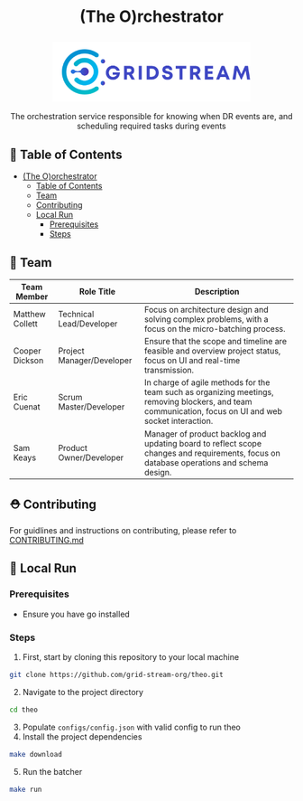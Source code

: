# <p align="center">(The O)rchestrator</p>

<p align="center"><img src="assets/logo.svg" width="350px"/></p>
<p align="center">The orchestration service responsible for knowing when DR events are, and scheduling required tasks during events</p>

## 🧭 Table of Contents

- [(The O)orchestrator](#the-orchestrator)
  - [Table of Contents](#-table-of-contents)
  - [Team](#-team)
  - [Contributing](#-contributing)
  - [Local Run](#-local-run)
    - [Prerequisites](#prerequisites)
    - [Steps](#steps)

## 👥 Team

| Team Member     | Role Title                | Description                                                                                                                                             |
| --------------- | ------------------------- | ------------------------------------------------------------------------------------------------------------------------------------------------------- |
| Matthew Collett | Technical Lead/Developer  | Focus on architecture design and solving complex problems, with a focus on the micro-batching process.                                                  |
| Cooper Dickson  | Project Manager/Developer | Ensure that the scope and timeline are feasible and overview project status, focus on UI and real-time transmission.                                    |
| Eric Cuenat     | Scrum Master/Developer    | In charge of agile methods for the team such as organizing meetings, removing blockers, and team communication, focus on UI and web socket interaction. |
| Sam Keays       | Product Owner/Developer   | Manager of product backlog and updating board to reflect scope changes and requirements, focus on database operations and schema design.                |

## ⛑️ Contributing

For guidlines and instructions on contributing, please refer to [CONTRIBUTING.md](https://github.com/grid-stream-org/theo/blob/main/CONTRIBUTING.md)

## 🚀 Local Run

### Prerequisites
- Ensure you have go installed

### Steps
1. First, start by cloning this repository to your local machine
```bash
git clone https://github.com/grid-stream-org/theo.git
```
2. Navigate to the project directory
```bash
cd theo
```
3. Populate `configs/config.json` with valid config to run theo
4. Install the project dependencies
```bash
make download
```
5. Run the batcher
```bash
make run
```
